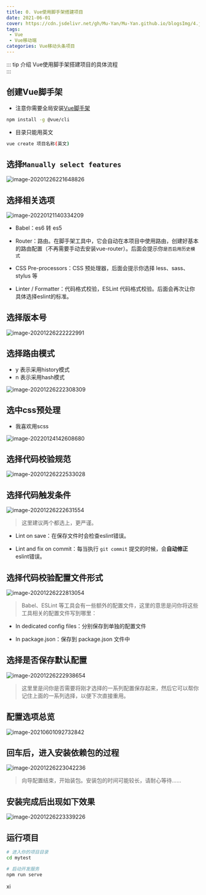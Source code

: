 ```yaml
---
title: 0. Vue使用脚手架搭建项目
date: 2021-06-01
cover: https://cdn.jsdelivr.net/gh/Mu-Yan/Mu-Yan.github.io/blogsImg/4.jpg
tags:
 - Vue
 - Vue移动端
categories: Vue移动头条项目
---
```


::: tip 介绍
Vue使用脚手架搭建项目的具体流程<br>
:::

<!-- more -->

## 创建Vue脚手架

* 注意你需要全局安装[Vue脚手架](https://cli.vuejs.org/zh/)

```bash
npm install -g @vue/cli
```

* 目录只能用英文

```bash
vue create 项目名称(英文)
```

## 选择`Manually select features`

![image-20201226221648826](https://jinyanlong-1305883696.cos.ap-hongkong.myqcloud.com/ikYCzfl83JGK4RU.png)

## 选择相关选项

![image-20220121140334209](https://jinyanlong-1305883696.cos.ap-hongkong.myqcloud.com/image-20220121140334209.png)

- Babel：es6 转 es5

- Router：路由。在脚手架工具中，它会自动在本项目中使用路由，创建好基本的路由配置（不再需要手动去安装vue-router）。后面会提示你`是否启用历史模式`
- CSS Pre-processors：CSS 预处理器，后面会提示你选择 less、sass、stylus 等
- Linter / Formatter：代码格式校验，ESLint 代码格式校验。后面会再次让你具体选择eslint的标准。

## 选择版本号

![image-20201226222222991](https://jinyanlong-1305883696.cos.ap-hongkong.myqcloud.com/o8i2hw1kSZYK4TH.png)

## 选择路由模式

- y 表示采用history模式
- n 表示采用hash模式

![image-20201226222308309](https://jinyanlong-1305883696.cos.ap-hongkong.myqcloud.com/6xfoLElzNdVIaRQ.png)

## 选中css预处理

* 我喜欢用scss

![image-20220124142608680](https://jinyanlong-1305883696.cos.ap-hongkong.myqcloud.com/image-20220124142608680.png)

## 选择代码校验规范

![image-20201226222533028](https://jinyanlong-1305883696.cos.ap-hongkong.myqcloud.com/rRDKpf7nzkEM621.png)

## 选择代码触发条件

![image-20201226222631554](https://jinyanlong-1305883696.cos.ap-hongkong.myqcloud.com/7R8teFfzCxrpVcD.png)

> 这里建议两个都选上，更严谨。

- Lint on save：在保存文件时会检查eslint错误。

- Lint and fix on commit：每当执行 `git commit` 提交的时候，会**自动修正**eslint错误。

## 选择代码校验配置文件形式

![image-20201226222813054](https://jinyanlong-1305883696.cos.ap-hongkong.myqcloud.com/QTy8fIv1CRLir75.png)

> Babel、ESLint 等工具会有一些额外的配置文件，这里的意思是问你将这些工具相关的配置文件写到哪里：

- In dedicated config files：分别保存到单独的配置文件

- In package.json：保存到 package.json 文件中

## 选择是否保存默认配置

![image-20201226222938654](https://jinyanlong-1305883696.cos.ap-hongkong.myqcloud.com/bw1kGUz4ioLEmgI.png)

> 这里里是问你是否需要将刚才选择的一系列配置保存起来，然后它可以帮你记住上面的一系列选择，以便下次直接重用。

## 配置选项总览

![image-20210601092732842](https://jinyanlong-1305883696.cos.ap-hongkong.myqcloud.com/tJ2iejSn4Ikvs16.png)

## 回车后，进入安装依赖包的过程

![image-20201226223042236](https://jinyanlong-1305883696.cos.ap-hongkong.myqcloud.com/GRPIxntz32fyCvB.png)

> 向导配置结束，开始装包。安装包的时间可能较长，请耐心等待......

## 安装完成后出现如下效果

![image-20201226223339226](https://i.loli.net/2021/06/01/xkFP3NtHaErAslw.png)

## 运行项目

```bash
# 进入你的项目目录
cd mytest

# 启动开发服务
npm run serve
```

xi
